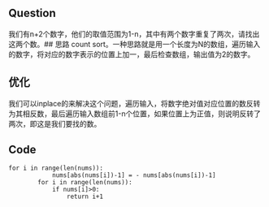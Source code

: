 ## Question
我们有n+2个数字，他们的取值范围为1-n，其中有两个数字重复了两次，请找出这两个数。## 思路
count sort。一种思路就是用一个长度为N的数组，遍历输入的数字，将对应的数字表示的位置上加一，最后检查数组，输出值为2的数字。
## 优化
我们可以inplace的来解决这个问题，遍历输入，将数字绝对值对应位置的数反转为其相反数，最后遍历输入数组前1-n个位置，如果位置上为正值，则说明反转了两次，即这是我们要找的数。
## Code
```
for i in range(len(nums)):
            nums[abs(nums[i])-1] = - nums[abs(nums[i])-1]
        for i in range(len(nums)):
            if nums[i]>0:
                return i+1
```
